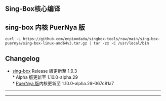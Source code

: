 ## Sing-Box核心编译

## sing-box 内核 PuerNya 版
``` 
curl -L https://github.com/enpioodada/singbox-tools/raw/main/sing-box-puernya/sing-box-linux-amd64v3.tar.gz | tar -zx -C /usr/local/bin
 ```
## Changelog <br/>
* [sing-box](https://github.com/SagerNet/sing-box) Release 版更新至 1.9.3 <br/>* Alpha 版更新至 1.10.0-alpha.29<br/>*  [PuerNya 版](https://github.com/PuerNya/sing-box/tree/building)内核更新至 1.10.0-alpha.29-067c81a7

---



---

